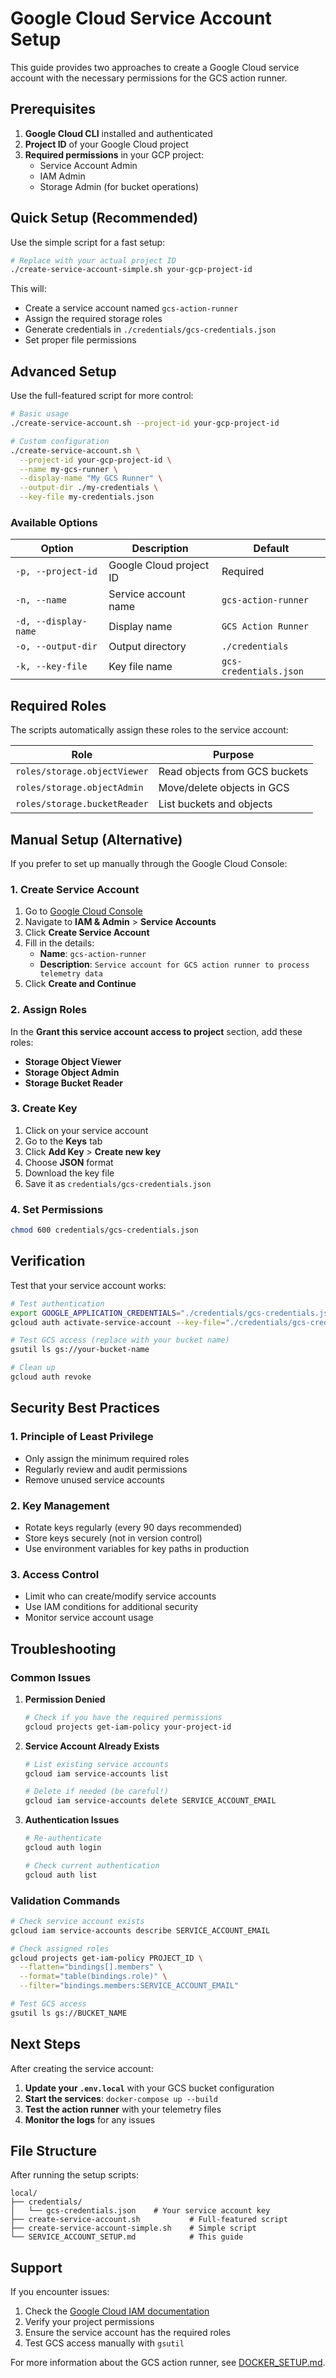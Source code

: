 # Google Cloud Service Account Setup

This guide provides two approaches to create a Google Cloud service account with the necessary permissions for the GCS action runner.

## Prerequisites

1. **Google Cloud CLI** installed and authenticated
2. **Project ID** of your Google Cloud project
3. **Required permissions** in your GCP project:
   - Service Account Admin
   - IAM Admin
   - Storage Admin (for bucket operations)

## Quick Setup (Recommended)

Use the simple script for a fast setup:

```bash
# Replace with your actual project ID
./create-service-account-simple.sh your-gcp-project-id
```

This will:
- Create a service account named `gcs-action-runner`
- Assign the required storage roles
- Generate credentials in `./credentials/gcs-credentials.json`
- Set proper file permissions

## Advanced Setup

Use the full-featured script for more control:

```bash
# Basic usage
./create-service-account.sh --project-id your-gcp-project-id

# Custom configuration
./create-service-account.sh \
  --project-id your-gcp-project-id \
  --name my-gcs-runner \
  --display-name "My GCS Runner" \
  --output-dir ./my-credentials \
  --key-file my-credentials.json
```

### Available Options

| Option | Description | Default |
|--------|-------------|---------|
| `-p, --project-id` | Google Cloud project ID | Required |
| `-n, --name` | Service account name | `gcs-action-runner` |
| `-d, --display-name` | Display name | `GCS Action Runner` |
| `-o, --output-dir` | Output directory | `./credentials` |
| `-k, --key-file` | Key file name | `gcs-credentials.json` |

## Required Roles

The scripts automatically assign these roles to the service account:

| Role | Purpose |
|------|---------|
| `roles/storage.objectViewer` | Read objects from GCS buckets |
| `roles/storage.objectAdmin` | Move/delete objects in GCS |
| `roles/storage.bucketReader` | List buckets and objects |

## Manual Setup (Alternative)

If you prefer to set up manually through the Google Cloud Console:

### 1. Create Service Account

1. Go to [Google Cloud Console](https://console.cloud.google.com/)
2. Navigate to **IAM & Admin** > **Service Accounts**
3. Click **Create Service Account**
4. Fill in the details:
   - **Name**: `gcs-action-runner`
   - **Description**: `Service account for GCS action runner to process telemetry data`
5. Click **Create and Continue**

### 2. Assign Roles

In the **Grant this service account access to project** section, add these roles:
- **Storage Object Viewer**
- **Storage Object Admin** 
- **Storage Bucket Reader**

### 3. Create Key

1. Click on your service account
2. Go to the **Keys** tab
3. Click **Add Key** > **Create new key**
4. Choose **JSON** format
5. Download the key file
6. Save it as `credentials/gcs-credentials.json`

### 4. Set Permissions

```bash
chmod 600 credentials/gcs-credentials.json
```

## Verification

Test that your service account works:

```bash
# Test authentication
export GOOGLE_APPLICATION_CREDENTIALS="./credentials/gcs-credentials.json"
gcloud auth activate-service-account --key-file="./credentials/gcs-credentials.json"

# Test GCS access (replace with your bucket name)
gsutil ls gs://your-bucket-name

# Clean up
gcloud auth revoke
```

## Security Best Practices

### 1. Principle of Least Privilege
- Only assign the minimum required roles
- Regularly review and audit permissions
- Remove unused service accounts

### 2. Key Management
- Rotate keys regularly (every 90 days recommended)
- Store keys securely (not in version control)
- Use environment variables for key paths in production

### 3. Access Control
- Limit who can create/modify service accounts
- Use IAM conditions for additional security
- Monitor service account usage

## Troubleshooting

### Common Issues

1. **Permission Denied**
   ```bash
   # Check if you have the required permissions
   gcloud projects get-iam-policy your-project-id
   ```

2. **Service Account Already Exists**
   ```bash
   # List existing service accounts
   gcloud iam service-accounts list
   
   # Delete if needed (be careful!)
   gcloud iam service-accounts delete SERVICE_ACCOUNT_EMAIL
   ```

3. **Authentication Issues**
   ```bash
   # Re-authenticate
   gcloud auth login
   
   # Check current authentication
   gcloud auth list
   ```

### Validation Commands

```bash
# Check service account exists
gcloud iam service-accounts describe SERVICE_ACCOUNT_EMAIL

# Check assigned roles
gcloud projects get-iam-policy PROJECT_ID \
  --flatten="bindings[].members" \
  --format="table(bindings.role)" \
  --filter="bindings.members:SERVICE_ACCOUNT_EMAIL"

# Test GCS access
gsutil ls gs://BUCKET_NAME
```

## Next Steps

After creating the service account:

1. **Update your `.env.local`** with your GCS bucket configuration
2. **Start the services**: `docker-compose up --build`
3. **Test the action runner** with your telemetry files
4. **Monitor the logs** for any issues

## File Structure

After running the setup scripts:

```
local/
├── credentials/
│   └── gcs-credentials.json    # Your service account key
├── create-service-account.sh           # Full-featured script
├── create-service-account-simple.sh    # Simple script
└── SERVICE_ACCOUNT_SETUP.md            # This guide
```

## Support

If you encounter issues:

1. Check the [Google Cloud IAM documentation](https://cloud.google.com/iam/docs)
2. Verify your project permissions
3. Ensure the service account has the required roles
4. Test GCS access manually with `gsutil`

For more information about the GCS action runner, see [DOCKER_SETUP.md](DOCKER_SETUP.md).
